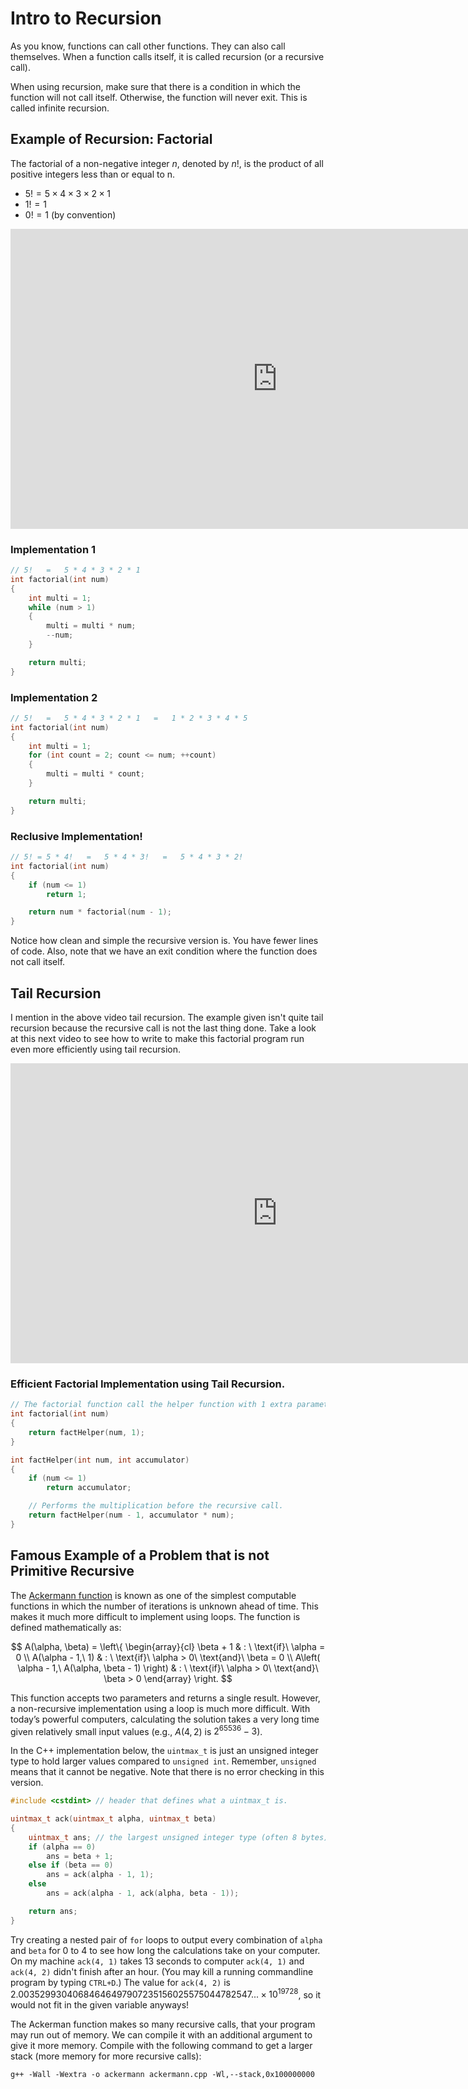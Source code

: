 Intro to Recursion
==================

As you know, functions can call other functions. They can also call themselves. When a function calls itself, it is called recursion (or a recursive call).

When using recursion, make sure that there is a condition in which the function will not call itself. Otherwise, the function will never exit. This is called infinite recursion.

Example of Recursion: Factorial
-------------------------------

The factorial of a non-negative integer *n*, denoted by *n*!, is the product of
all positive integers less than or equal to n.

-   $5! = 5 \times 4 \times 3 \times 2 \times 1$
-   $1! = 1$
-   $0! = 1$ (by convention)

<div class="youtube">
<div><iframe width="853" height="480" src="https://www.youtube-nocookie.com/embed/3YG2XVwtgo0?rel=0&amp;showinfo=0" frameborder="0" allowfullscreen="allowfullscreen"></iframe></div>
</div>

### Implementation 1

```cpp
// 5!   =   5 * 4 * 3 * 2 * 1
int factorial(int num)
{
    int multi = 1;
    while (num > 1)
    {
        multi = multi * num;
        --num;
    }

    return multi;
}
```

### Implementation 2

```cpp
// 5!   =   5 * 4 * 3 * 2 * 1   =   1 * 2 * 3 * 4 * 5
int factorial(int num)
{
    int multi = 1;
    for (int count = 2; count <= num; ++count)
    {
        multi = multi * count;
    }

    return multi;
}
```

### Reclusive Implementation!

```cpp
// 5! = 5 * 4!   =   5 * 4 * 3!   =   5 * 4 * 3 * 2!
int factorial(int num)
{
    if (num <= 1)
        return 1;

    return num * factorial(num - 1);
}
```

Notice how clean and simple the recursive version is. You have fewer lines of
code. Also, note that we have an exit condition where the function does not
call itself.

Tail Recursion
--------------

I mention in the above video tail recursion. The example given isn't quite tail recursion because the recursive call is not the last thing done. Take a look at this next video to see how to write to make this factorial program run even more efficiently using tail recursion.

<div class="youtube">
<div><iframe width="853" height="480" src="https://www.youtube-nocookie.com/embed/_JtPhF8MshA" frameborder="0" allow="accelerometer; autoplay; encrypted-media; gyroscope; picture-in-picture" allowfullscreen="allowfullscreen"></iframe></div>
</div>

### Efficient Factorial Implementation using Tail Recursion.

```cpp
// The factorial function call the helper function with 1 extra parameter.
int factorial(int num)
{
    return factHelper(num, 1);
}

int factHelper(int num, int accumulator)
{
    if (num <= 1)
        return accumulator;

    // Performs the multiplication before the recursive call.
    return factHelper(num - 1, accumulator * num);
}
```

Famous Example of a Problem that is not Primitive Recursive
-----------------------------------------------------------

The [Ackermann function](https://en.wikipedia.org/wiki/Ackermann_function) is
known as one of the simplest computable functions in which the number of iterations
is unknown ahead of time. This makes it much more difficult to implement using
loops. The function is defined mathematically as:

$$
A(\alpha, \beta) = \left\{ \begin{array}{cl}
\beta + 1  & : \ \text{if}\ \alpha = 0 \\
A(\alpha - 1,\ 1) & : \ \text{if}\ \alpha > 0\ \text{and}\ \beta = 0 \\
A\left( \alpha - 1,\ A(\alpha, \beta - 1) \right) &  : \ \text{if}\ \alpha > 0\ \text{and}\ \beta > 0
\end{array} \right.
$$

This function accepts two parameters and returns a single result. However, a non-recursive implementation using a loop is much more difficult. With today’s powerful computers, calculating the solution takes a very long time given relatively small input values (e.g., $A\left(4, 2\right)$ is $2^{65536} - 3$).

In the C++ implementation below, the `uintmax_t` is just an unsigned integer type to hold larger values compared to `unsigned int`. Remember, `unsigned` means that it cannot be negative. Note that there is no error checking in this version.

```cpp
#include <cstdint> // header that defines what a uintmax_t is.

uintmax_t ack(uintmax_t alpha, uintmax_t beta)
{
    uintmax_t ans; // the largest unsigned integer type (often 8 bytes)
	if (alpha == 0)
		ans = beta + 1;
	else if (beta == 0)
		ans = ack(alpha - 1, 1);
	else
        ans = ack(alpha - 1, ack(alpha, beta - 1));

    return ans;
}

```

Try creating a nested pair of `for` loops to output every combination of `alpha` and `beta` for 0 to 4 to see how long the calculations take on your computer. On my machine `ack(4, 1)` takes 13 seconds to computer `ack(4, 1)` and `ack(4, 2)` didn't finish after an hour. (You may kill a running commandline program by typing `CTRL+D`.) The value for `ack(4, 2)` is $2.00352993040684646497907235156025575044782547... × 10^{19728}$, so it would not fit in the given variable anyways!

The Ackerman function makes so many recursive calls, that your program may run out of memory. We can compile it with an additional argument to give it more memory. Compile with the following command to get a larger stack (more memory for more recursive calls):

```plain
g++ -Wall -Wextra -o ackermann ackermann.cpp -Wl,--stack,0x100000000
```


